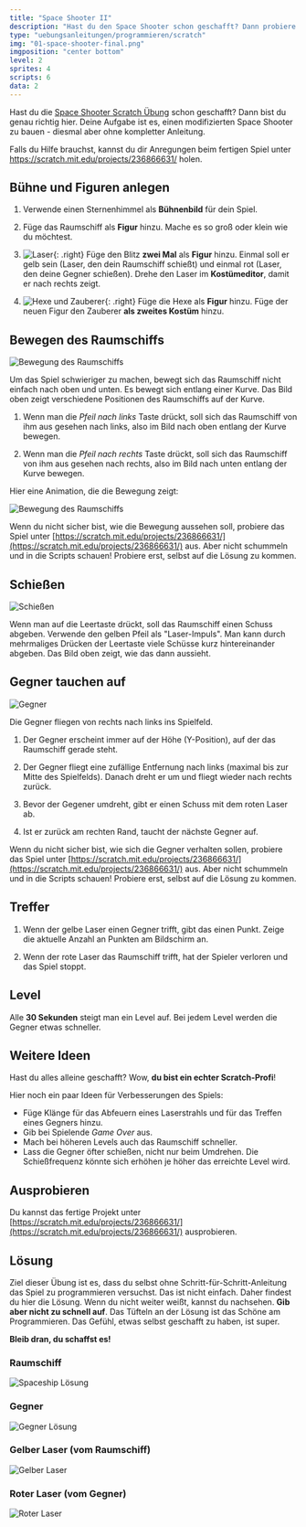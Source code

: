 ```yaml
---
title: "Space Shooter II"
description: "Hast du den Space Shooter schon geschafft? Dann probiere diese Herausforderung."
type: "uebungsanleitungen/programmieren/scratch"
img: "01-space-shooter-final.png"
imgposition: "center bottom"
level: 2
sprites: 4
scripts: 6
data: 2
---
```


Hast du die <a href="scratch-space-shooter.html">Space Shooter Scratch Übung</a> schon geschafft? Dann bist du genau richtig hier. Deine Aufgabe ist es, einen modifizierten Space Shooter zu bauen - diesmal aber ohne kompletter Anleitung.

Falls du Hilfe brauchst, kannst du dir Anregungen beim fertigen Spiel unter <a href="https://scratch.mit.edu/projects/236866631/" target="_blank">https://scratch.mit.edu/projects/236866631/</a> holen.

## Bühne und Figuren anlegen

1. Verwende einen Sternenhimmel als **Bühnenbild** für dein Spiel.

1. Füge das Raumschiff als **Figur** hinzu. Mache es so groß oder klein wie du möchtest.

1. ![Laser](02-laser.png){: .right}
Füge den Blitz **zwei Mal** als **Figur** hinzu. Einmal soll er gelb sein (Laser, den dein Raumschiff schießt) und einmal rot (Laser, den deine Gegner schießen). Drehe den Laser im **Kostümeditor**, damit er nach rechts zeigt.

1. ![Hexe und Zauberer](03-wizard-witch.png){: .right}
Füge die Hexe als **Figur** hinzu. Füge der neuen Figur den Zauberer **als zweites Kostüm** hinzu.

## Bewegen des Raumschiffs

![Bewegung des Raumschiffs](04-spaceship-move.png)

Um das Spiel schwieriger zu machen, bewegt sich das Raumschiff nicht einfach nach oben und unten. Es bewegt sich entlang einer Kurve. Das Bild oben zeigt verschiedene Positionen des Raumschiffs auf der Kurve.

1. Wenn man die *Pfeil nach links* Taste drückt, soll sich das Raumschiff von ihm aus gesehen nach links, also im Bild nach oben entlang der Kurve bewegen.

1. Wenn man die *Pfeil nach rechts* Taste drückt, soll sich das Raumschiff von ihm aus gesehen nach rechts, also im Bild nach unten entlang der Kurve bewegen.

Hier eine Animation, die die Bewegung zeigt:

![Bewegung des Raumschiffs](05-spaceship-move.gif)

Wenn du nicht sicher bist, wie die Bewegung aussehen soll, probiere das Spiel unter [https://scratch.mit.edu/projects/236866631/](https://scratch.mit.edu/projects/236866631/) aus. Aber nicht schummeln und in die Scripts schauen! Probiere erst, selbst auf die Lösung zu kommen.

## Schießen

![Schießen](06-spaceship-shooting.png)

Wenn man auf die Leertaste drückt, soll das Raumschiff einen Schuss abgeben. Verwende den gelben Pfeil als "Laser-Impuls". Man kann durch mehrmaliges Drücken der Leertaste viele Schüsse kurz hintereinander abgeben. Das Bild oben zeigt, wie das dann aussieht.

## Gegner tauchen auf

![Gegner](07-enemy.png)

Die Gegner fliegen von rechts nach links ins Spielfeld.

1. Der Gegner erscheint immer auf der Höhe (Y-Position), auf der das Raumschiff gerade steht.

1. Der Gegner fliegt eine zufällige Entfernung nach links (maximal bis zur Mitte des Spielfelds). Danach dreht er um und fliegt wieder nach rechts zurück.

1. Bevor der Gegener umdreht, gibt er einen Schuss mit dem roten Laser ab.

1. Ist er zurück am rechten Rand, taucht der nächste Gegner auf.

Wenn du nicht sicher bist, wie sich die Gegner verhalten sollen, probiere das Spiel unter [https://scratch.mit.edu/projects/236866631/](https://scratch.mit.edu/projects/236866631/) aus. Aber nicht schummeln und in die Scripts schauen! Probiere erst, selbst auf die Lösung zu kommen.

## Treffer

1. Wenn der gelbe Laser einen Gegner trifft, gibt das einen Punkt. Zeige die aktuelle Anzahl an Punkten am Bildschirm an.

1. Wenn der rote Laser das Raumschiff trifft, hat der Spieler verloren und das Spiel stoppt.

## Level

Alle **30 Sekunden** steigt man ein Level auf. Bei jedem Level werden die Gegner etwas schneller.

## Weitere Ideen

Hast du alles alleine geschafft? Wow, **du bist ein echter Scratch-Profi**!

Hier noch ein paar Ideen für Verbesserungen des Spiels:

* Füge Klänge für das Abfeuern eines Laserstrahls und für das Treffen eines Gegners hinzu.
* Gib bei Spielende *Game Over* aus.
* Mach bei höheren Levels auch das Raumschiff schneller.
* Lass die Gegner öfter schießen, nicht nur beim Umdrehen. Die Schießfrequenz könnte sich erhöhen je höher das erreichte Level wird.

## Ausprobieren

Du kannst das fertige Projekt unter [https://scratch.mit.edu/projects/236866631/](https://scratch.mit.edu/projects/236866631/) ausprobieren.

## Lösung

Ziel dieser Übung ist es, dass du selbst ohne Schritt-für-Schritt-Anleitung das Spiel zu programmieren versuchst. Das ist nicht einfach. Daher findest du hier die Lösung. Wenn du nicht weiter weißt, kannst du nachsehen. **Gib aber nicht zu schnell auf**. Das Tüfteln an der Lösung ist das Schöne am Programmieren. Das Gefühl, etwas selbst geschafft zu haben, ist super.

**Bleib dran, du schaffst es!**

### Raumschiff

![Spaceship Lösung](08-spaceship-solution.png)

### Gegner

![Gegner Lösung](09-enemy-solution.png)

### Gelber Laser (vom Raumschiff)

![Gelber Laser](10-friendly-laser.png)

### Roter Laser (vom Gegner)

![Roter Laser](11-enemy-laser.png)
